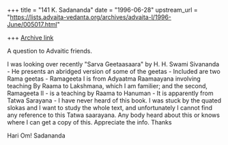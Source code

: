 +++
title = "141 K. Sadananda"
date = "1996-06-28"
upstream_url = "https://lists.advaita-vedanta.org/archives/advaita-l/1996-June/005017.html"

+++
[Archive link](https://lists.advaita-vedanta.org/archives/advaita-l/1996-June/005017.html)

A question to Advaitic friends.

I was looking over recently "Sarva Geetaasaara" by H. H. Swami Sivananda - He
presents an abridged version of some of the geetas - Included are two Rama
geetas - Ramageeta I is from Adyaatma Raamaayana involving teaching By Raama to
Lakshmana,  which I am familier; and the second, Ramageeta II - is a teaching by
Raama to Hanuman - It is apparently from Tatwa Sarayana - I have never  heard of
this book.  I was stuck by the quated slokas and I want to study the whole text,
and unfortunately I cannot find any reference to this Tatwa saarayana. Any body
heard about this or knows where I can get a copy of this.  Appreciate the info.
Thanks

Hari Om!
Sadananda

